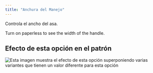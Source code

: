 ```yaml
---
title: "Anchura del Manejo"
---
```


Controla el ancho del asa.

<Tip>

Turn on paperless to see the width of the handle.

</Tip>

## Efecto de esta opción en el patrón

![Esta imagen muestra el efecto de esta opción superponiendo varias variantes que tienen un valor diferente para esta opción](hortensia_handlewidth_sample.svg "Efecto de esta opción en el patrón")
